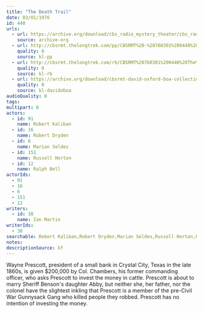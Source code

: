 ```yaml
---
title: "The Death Trail"
date: 03/01/1976
id: 440
urls: 
  - url: https://archive.org/download/cbs_radio_mystery_theater/cbs_radio_mystery_theater-0401-0450.zip/cbs_radio_mystery_theater-0401-0450%2Fcbsrmt_0440_the_death_trail.mp3
    source: archive-org
  - url: http://cbsrmt.thelongtrek.com/pp/CBSRMT%20-%20760301%200440%20The%20Death%20Trail_pp.mp3
    quality: 0
    source: kl-pp
  - url: http://cbsrmt.thelongtrek.com/rb/CBSRMT%20760301%200440%20The%20Death%20Trail_wuwm%20recorded%207_20_76.mp3
    quality: 0
    source: kl-rb
  - url: https://archive.org/download/cbsrmt-david-oxford-boa-collection/CBSRMT-760301-0440-repeated-760720-The-Death-Trail-(128-44)_WUWM-FM-{BoA}.mp3
    quality: 0
    source: kl-davidoboa
audioQuality: 0
tags: 
multipart: 0
actors:  
  - id: 91
    name: Robert Kaliban  
  - id: 16
    name: Robert Dryden  
  - id: 6
    name: Marian Seldes  
  - id: 151
    name: Russell Horton  
  - id: 12
    name: Ralph Bell
actorIds:  
  - 91  
  - 16  
  - 6  
  - 151  
  - 12
writers:  
  - id: 38
    name: Ian Martin
writerIds:  
  - 38
searchable: Robert Kaliban,Robert Dryden,Marian Seldes,Russell Horton,Ralph Bell Ian Martin
notes: 
descriptionSource: kf
---
```

Wayne Prescott, president of a small bank in Crystal City, Texas in the late 1860s, is given $200,000 by Col. Chambers, his former commanding officer, who asks Prescott to invest the money in cattle. Prescott is about to marry Sheriff Benson's daughter Abby, but neither she, her father, nor the colonel have the slightest inkling that Prescott is a member of the pre-Civil War Gunnysack Gang who killed people they robbed. Prescott has no intention of investing the money.